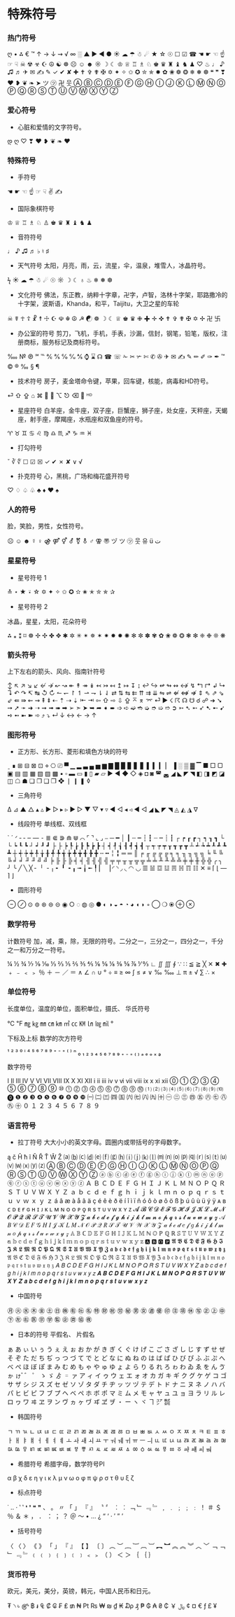 # 特殊符号

### 热门符号
ღ • ⁂ € ™ ↑ → ↓ ⇝ √ ∞ ░ ▲ ▶ ◀ ● ☀ ☁ ☂ ☃ ☄ ★ ☆ ☉ ☐ ☑ ☎ ☚ ☛ ☜ ☝ ☞ ☟ ☠ ☢ ☣ ☪ ☮ ☯ ☸ ☹ ☺ ☻ ☼ ☽ ☾ ♔ ♕ ♖ ♗ ♘ ♚ ♛ ♜ ♝ ♞ ♟ ♡ ♨ ♩ ♪ ♫ ♬ ✈ ✉ ✍ ✎ ✓ ✔ ✘ ✚ ✝ ✞ ✟ ✠ ✡ ✦ ✧ ✩ ✪ ✮ ✯ ✹ ✿ ❀ ❁ ❂ ❄ ❅ ❆ ❝ ❞ ❣ ❤ ❥ ❦ ❧ ➤ ツ ㋡ 卍 웃 Ⓐ Ⓑ Ⓒ Ⓓ Ⓔ Ⓕ Ⓖ Ⓗ Ⓘ Ⓙ Ⓚ Ⓛ Ⓜ Ⓝ Ⓞ Ⓟ Ⓠ Ⓡ Ⓢ Ⓣ Ⓤ Ⓥ Ⓦ Ⓧ Ⓨ Ⓩ

### 爱心符号
- 心脏和爱情的文字符号。

დ ღ ♡ ❣ ❤ ❥ ❦ ❧ ♥

### 特殊符号

- 手符号
  
☚ ☛ ☜ ☝ ☞ ☟ ✌ ✍

- 国际象棋符号
  
♔ ♕ ♖ ♗ ♘ ♙ ♚ ♛ ♜ ♝ ♞ ♟

- 音符符号
  
♩ ♪ ♫ ♬ ♭ ♮ ♯

- 天气符号
太阳，月亮，雨，云，流星，伞，温泉，堆雪人，冰晶符号。

ϟ ☀ ☁ ☂ ☃ ☄ ☉ ☼ ☽ ☾ ♁ ♨ ❄ ❅ ❆

- 文化符号
佛法，东正教，纳粹十字章，卍字，卢智，洛林十字架，耶路撒冷的十字架，波斯语，Khanda，和平，Taijitu，大卫之星的车轮

☠ ☤ ☥ ☦ ☧ ☨ ☩ ☪ ☫ ☬ ☮ ☭ ☯ ☸ ☽ ☾ ♕ ♚ ♛ ✙ ✚ ✛ ✜ ✝ ✞ ✟ ✠ ✡ ✢ 卍 卐

- 办公室的符号
剪刀，飞机，手机，手表，沙漏，信封，钢笔，铅笔，版权，注册商标，服务标记及商标符号。

‱ № ℗ ℠ ℡ ℀ ℁ ℅ ℆ ⅍ ⌚ ⌛ ☊ ☎ ☏ ✁ ✂ ✃ ✄ ✆ ✇ ✈ ✉ ✍ ✎ ✏ ✐ ✑ ✒ ™ © ® ‰ § ¶

- 技术符号
房子，麦金塔命令键，苹果，回车键，核能，病毒和HD符号。

⏎ ⇧ ⇪ ⌂ ⌘ ☢ ☣ ⌥ ⎋ ⌫  ᴴᴰ

- 星座符号
白羊座，金牛座，双子座，巨蟹座，狮子座，处女座，天秤座，天蝎座，射手座，摩羯座，水瓶座和双鱼座的符号。

♈ ♉ ♊ ♋ ♌ ♍ ♎ ♏ ♐ ♑ ♒ ♓

- 打勾符号
  
ˇ ∛ ∜ ☐ ☑ ☒ ✓ ✔ ✗ ✘ ∨ √

- 扑克符号
心，黑桃，广场和梅花盛开符号

♡ ♢ ♤ ♧ ♣ ♦ ♥ ♠


### 人的符号
脸，笑脸，男性，女性符号。

☹ ☺ ☻ ☿ ♀ ⚣ ⚤ ⚥ ⚦ ⚧ ⚨ ♂ ⚢ 〠 ヅ ツ ㋡ 웃 유 ü ت

### 星星符号
- 星号符号 1

≛ ⋆ ★ ⍣ ☆ ✡ ✦ ✧ ✩ ✪ ✫ ✬ ✭ ✮ ✯ ✰

- 星号符号 2

冰晶，星星，太阳，花朵符号

⁂ ⁎ ⁑ ⌑ ☸ ✢ ✣ ✤ ✥ ✱ ✲ ✳ ✴ ✵ ✶ ✷ ✸ ✹ ✺ ✻ ✼ ✽ ✾ ✿ ❀ ❁ ❂ ❃ ❇ ❈ ❉ ❊ ❋




### 箭头符号
上下左右的箭头、风向、指南针符号

↕ ↖ ↗ ↘ ↙ ↚ ↛ ↜ ↝ ↞ ↟ ↠ ↡ ↢ ↣ ↤ ↥ ↦ ↧ ↨ ↩ ↪ ↫ ↬ ↭ ↮ ↯ ↰ ↱ ↲ ↳ ↴ ↶ ↷ ↸ ↹ ↺ ↻ ↼ ↽ ↾ ↿ ⇀ ⇁ ⇂ ⇃ ⇄ ⇅ ⇆ ⇇ ⇈ ⇉ ⇊ ⇋ ⇌ ⇍ ⇎ ⇏ ⇕ ⇖ ⇗ ⇘ ⇙ ⇚ ⇛ ⇜ ⇝ ⇞ ⇟ ⇠ ⇡ ⇢ ⇣ ⇤ ⇥ ⇦ ⇧ ⇨ ⇩ ⇪ ⌅ ⌆ ⌤ ⏎ ▶ ☇ ☈ ☊ ☋ ☌ ☍ ➔ ➘ ➙ ➚ ➛ ➜ ➝ ➞ ➟ ➠ ➡ ➢ ➣ ➤ ➥ ➦ ➧ ➨ ➩ ➪ ➫ ➬ ➭ ➮ ➯ ➱ ➲ ➳ ➴ ➵ ➶ ➷ ➸ ➹ ➺ ➻ ➼ ➽ ➾ ⤴ ⤵ ↵ ↓ ↔ ← → ↑

### 图形符号
- 正方形、长方形、菱形和填色方块的符号

ˍ ∎ ⊞ ⊟ ⊠ ⊡ ⋄ ⎔ ⎚ ▀ ▁ ▂ ▃ ▄ ▅ ▆ ▇ █ ▉ ▊ ▋ ▋ ▌ ▍ ▎ ▏ ▐ ░ ▒ ▓ ▔ ■ □ ▢ ▣ ▤ ▥ ▦ ▧ ▨ ▩ ▪ ▫ ▬ ▭ ▮ ▯ ▰ ▱ ► ◄ ◆ ◇ ◈ ◘ ◙ ◚ ◛ ◢ ◣ ◤ ◥ ◧ ◨ ◩ ◪ ◫ ☖ ☗ ❏ ❐ ❑ ❒ ❖ ❘ ❙ ❚ ◊

- 三角符号

∆ ⊿ ▲ △ ▴ ▵ ▶ ▷ ▸ ▹ ► ▻ ▼ ▽ ▾ ▿ ◀ ◁ ◂ ◃ ◄ ◅ ◢ ◣ ◤ ◥ ◬ ◭ ◮ ∇

- 线段符号
单线框、双线框

` ˊ ᐟ ‐ ‑ ‒ ― ⁃ ≣ ⋐ ⋑ ⋒ ⋓ ⌒ ⌜ ⌝ ⌞ ⌟ ⎯ ─ ━ │ ┃ ┄ ┅ ┆ ┇ ┈ ┉ ┊ ┋ ┌ ┍ ┎ ┏ ┐ ┑ ┒ ┓ └ └ ┕ ┖ ┗ ┘ ┙ ┚ ┛ ├ ├ ┝ ┞ ┟ ┠ ┡ ┢ ┣ ┤ ┥ ┦ ┧ ┨ ┩ ┪ ┫ ┬ ┭ ┮ ┯ ┰ ┱ ┲ ┳ ┴ ┵ ┶ ┷ ┸ ┹ ┺ ┻ ┼ ┽ ┾ ┿ ╀ ╁ ╂ ╃ ╄ ╅ ╆ ╇ ╈ ╉ ╊ ╋ ╌ ╍ ╎ ╏ ═ ═ ║ ╒ ╓ ╔ ╔ ╔ ╕ ╕ ╖ ╖ ╗ ╗ ╘ ╙ ╚ ╚ ╛ ╛ ╜ ╜ ╝ ╝ ╞ ╟ ╟ ╠ ╡ ╡ ╢ ╢ ╣ ╣ ╤ ╤ ╥ ╥ ╦ ╦ ╧ ╧ ╨ ╨ ╩ ╩ ╪ ╪ ╫ ╬ ╬ ╭ ╮ ╯ ╰ ╱ ╲ ╳ ╴ ╵ ╶ ╷ ╸ ╹ ╺ ╻ ╼ ╽ ╾ ╿ ▏ ▕ ◜ ◝ ◞ ◟ ◠ ◡ ☰ ☱ ☲ ☳ ☴ ☵ ☶ ☷ ✕ ≡ ⌈ ⌊ — ⌉ ⌋

- 圆形符号

⊖ ⊘ ⊙ ⊚ ⊛ ⊜ ⊝ ◉ ○ ◌ ◍ ◎ ● ◐ ◑ ◒ ◓ ◔ ◕ ◖ ◗ ◦ ◯ ❍ ⦿ ⊕ ⊗


### 数学符号
计数符号
加，减，乘，除，无限的符号。二分之一，三分之一，四分之一，千分之一和万分之一符号。

¼ ½ ¾ ⅐ ⅑ ⅒ ⅓ ⅔ ⅕ ⅖ ⅗ ⅘ ⅙ ⅚ ⅛ ⅜ ⅝ ⅞ ⅟ ↉ ∟ ∬ ∭ ∮ ∵ ∷ ≦ ≧ ╳ ✕ ✖ ✚ ﹢ ﹣ ﹤ ﹥ ％ ＋ － ／ ＝ ∧ ∠ ∩ ∪ ° ÷ ≡ ≥ ∞ ∫ ≤ ≠ ∨ ‰ ‱ ⊥ π ± √ ∑ ∴ ×

### 单位符号
长度单位，温度的单位，面积单位，摄氏、 华氏符号

℃ ℉ ㎎ ㎏ ㎜ ㎝ ㎞ ㎡ ㏄ ㏎ ㏑ ㏒ ㏕ °

下标及上标
数学的次方符号

¹ ² ³ ⁰ ⁱ ⁴ ⁵ ⁶ ⁷ ⁸ ⁹ ⁺ ⁻ ⁼ ⁽ ⁾ ⁿ ₀ ₁ ₂ ₃ ₄ ₅ ₆ ₇ ₈ ₉ ₊ ₋ ₌ ₍ ₎ ₐ ₑ ₒ ₓ ₔ

数字符号

Ⅰ Ⅱ Ⅲ Ⅳ Ⅴ Ⅵ Ⅶ Ⅷ Ⅸ Ⅹ Ⅺ Ⅻ ⅰ ⅱ ⅲ ⅳ ⅴ ⅵ ⅶ ⅷ ⅸ ⅹ ⅺ ⅻ ⓪ ① ② ③ ④ ⑤ ⑥ ⑦ ⑧ ⑨ ⑩ ⓵ ⓶ ⓷ ⓸ ⓹ ⓺ ⓻ ⓼ ⓽ ⓾ ⑴ ⑵ ⑶ ⑷ ⑸ ⑹ ⑺ ⑻ ⑼ ⑽ ⓿ ❶ ❷ ❸ ❹ ❺ ❻ ❼ ❽ ❾ ❿ ㈠ ㈡ ㈢ ㈣ ㈤ ㈥ ㈦ ㈧ ㈨ ㈩ ㊀ ㊁ ㊂ ㊃ ㊄ ㊅ ㊆ ㊇ ㊈ ㊉ ０ １ ２ ３ ４ ５ ６ ７ ８ ９

### 语言符号
- 拉丁符号
大大小小的英文字母。圆圈内或带括号的字母数字。

ą č Ĥ ħ ĩ Ň Ř Ť Ŵ Ž ⒜ ⒝ ⒞ ⒟ ⒠ ⒡ ⒢ ⒣ ⒤ ⒥ ⒦ ⒧ ⒨ ⒩ ⒪ ⒫ ⒬ ⒭ ⒮ ⒯ ⒰ ⒱ ⒲ ⒳ ⒴ ⒵ Ⓐ Ⓑ Ⓒ Ⓓ Ⓔ Ⓕ Ⓖ Ⓗ Ⓘ Ⓙ Ⓚ Ⓛ Ⓜ Ⓝ Ⓞ Ⓟ Ⓠ Ⓡ Ⓢ Ⓣ Ⓤ Ⓥ Ⓦ Ⓧ Ⓨ Ⓩ ⓐ ⓑ ⓒ ⓓ ⓔ ⓕ ⓖ ⓗ ⓘ ⓙ ⓚ ⓛ ⓜ ⓝ ⓞ ⓟ ⓠ ⓡ ⓢ ⓣ ⓤ ⓥ ⓦ ⓧ ⓨ ⓩ Ａ Ｂ Ｃ Ｄ Ｅ Ｆ Ｇ Ｈ Ｉ Ｊ Ｋ Ｌ Ｍ Ｎ Ｏ Ｐ Ｑ Ｒ Ｓ Ｔ Ｕ Ｖ Ｗ Ｘ Ｙ Ｚ ａ ｂ ｃ ｄ ｅ ｆ ｇ ｈ ｉ ｊ ｋ ｌ ｍ ｎ ｏ ｐ ｑ ｒ ｓ ｔ ｕ ｖ ｗ ｘ ｙ ｚ á â æ à å ã ä ç é ê è ð ë í î ì ï ñ ó ô ò ø õ ö ß þ ú û ù ü ý ÿ ᴀ ʙ ᴄ ᴅ ᴇ ғ ɢ ʜ ɪ ᴊ ᴋ ʟ ᴍ ɴ ᴏ ᴏ ᴘ ǫ ʀ s ᴛ ᴜ ᴠ ᴡ x ʏ ᴢ 𝓐 𝓑 𝓒 𝓓 𝓔 𝓕 𝓖 𝓗 𝓘 𝓙 𝓚 𝓛 𝓜 𝓝 𝓞 𝓟 𝓠 𝓡 𝓢 𝓣 𝓤 𝓥 𝓦 𝓧 𝓨 𝓩 𝓪 𝓫 𝓬 𝓭 𝓮 𝓯 𝓰 𝓱 𝓲 𝓳 𝓴 𝓵 𝓶 𝓷 𝓸 𝓹 𝓺 𝓻 𝓼 𝓽 𝓾 𝓿 𝔀 𝔁 𝔂 𝔃 𝒜 𝐵 𝒞 𝒟 𝐸 𝐹 𝒢 𝐻 𝐼 𝒥 𝒦 𝐿 𝑀 𝒩 𝒪 𝒫 𝒬 𝑅 𝒮 𝒯 𝒰 𝒱 𝒲 𝒳 𝒴 𝒵 𝒶 𝒷 𝒸 𝒹 𝑒 𝒻 𝑔 𝒽 𝒾 𝒿 𝓀 𝓁 𝓂 𝓃 𝑜 𝓅 𝓆 𝓇 𝓈 𝓉 𝓊 𝓋 𝓌 𝓍 𝓎 𝓏 𝔸 𝔹 ℂ 𝔻 𝔼 𝔽 𝔾 ℍ 𝕀 𝕁 𝕂 𝕃 𝕄 ℕ 𝕆 ℙ ℚ ℝ 𝕊 𝕋 𝕌 𝕍 𝕎 𝕏 𝕐 ℤ 𝕒 𝕓 𝕔 𝕕 𝕖 𝕗 𝕘 𝕙 𝕚 𝕛 𝕜 𝕝 𝕞 𝕟 𝕠 𝕡 𝕢 𝕣 𝕤 𝕥 𝕦 𝕧 𝕨 𝕩 𝕪 𝕫 🅰 🅱 🅾 🅿 𝕬 𝕭 𝕮 𝕯 𝕰 𝕱 𝕲 𝕳 𝕴 𝕵 𝕶 𝕷 𝕸 𝕹 𝕺 𝕻 𝕼 𝕽 𝕾 𝕿 𝖀 𝖁 𝖂 𝖃 𝖄 𝖅 𝖆 𝖇 𝖈 𝖉 𝖊 𝖋 𝖌 𝖍 𝖎 𝖏 𝖐 𝖑 𝖒 𝖓 𝖔 𝖕 𝖖 𝖗 𝖘 𝖙 𝖚 𝖛 𝖜 𝖝 𝖞 𝖟 𝔄 𝔅 ℭ 𝔇 𝔈 𝔉 𝔊 ℌ ℑ 𝔍 𝔎 𝔏 𝔐 𝔑 𝔒 𝔓 𝔔 ℜ 𝔖 𝔗 𝔘 𝔙 𝔚 𝔛 𝔜 ℨ 𝔞 𝔟 𝔠 𝔡 𝔢 𝔣 𝔤 𝔥 𝔦 𝔧 𝔨 𝔩 𝔪 𝔫 𝔬 𝔭 𝔮 𝔯 𝔰 𝔱 𝔲 𝔳 𝔴 𝔵 𝔶 𝔷 𝘈 𝘉 𝘊 𝘋 𝘌 𝘍 𝘎 𝘏 𝘐 𝘑 𝘒 𝘓 𝘔 𝘕 𝘖 𝘗 𝘘 𝘙 𝘚 𝘛 𝘜 𝘝 𝘞 𝘟 𝘠 𝘡 𝘢 𝘣 𝘤 𝘥 𝘦 𝘧 𝘨 𝘩 𝘪 𝘫 𝘬 𝘭 𝘮 𝘯 𝘰 𝘱 𝘲 𝘳 𝘴 𝘵 𝘶 𝘷 𝘸 𝘹 𝘺 𝘻 𝘼 𝘽 𝘾 𝘿 𝙀 𝙁 𝙂 𝙃 𝙄 𝙅 𝙆 𝙇 𝙈 𝙉 𝙊 𝙋 𝙌 𝙍 𝙎 𝙏 𝙐 𝙑 𝙒 𝙓 𝙔 𝙕 𝙖 𝙗 𝙘 𝙙 𝙚 𝙛 𝙜 𝙝 𝙞 𝙟 𝙠 𝙡 𝙢 𝙣 𝙤 𝙥 𝙦 𝙧 𝙨 𝙩 𝙪 𝙫 𝙬 𝙭 𝙮 𝙯

- 中国符号

㊊ ㊋ ㊌ ㊍ ㊎ ㊏ ㊐ ㊑ ㊒ ㊓ ㊔ ㊕ ㊖ ㊗ ㊘ ㊙ ㊚ ㊛ ㊜ ㊝ ㊞ ㊟ ㊠ ㊡ ㊢ ㊣ ㊤ ㊥ ㊦ ㊧ ㊨ ㊩ ㊪ ㊫ ㊬ ㊭ ㊮ ㊯ ㊰

- 日本的符号
平假名、 片假名

ぁ あ ぃ い ぅ う ぇ え ぉ お か が き ぎ く ぐ け げ こ ご さ ざ し じ す ず せ ぜ そ ぞ た だ ち ぢ っ つ づ て で と ど な に ぬ ね の は ば ぱ ひ び ぴ ふ ぶ ぷ へ べ ぺ ほ ぼ ぽ ま み む め も ゃ や ゅ ゆ ょ よ ら り る れ ろ ゎ わ ゐ ゑ を ん ゔ ゕ ゖ ゚ ゛ ゜ ゝ ゞ ゟ ゠ ァ ア ィ イ ゥ ウ ェ エ ォ オ カ ガ キ ギ ク グ ケ ゲ コ ゴ サ ザ シ ジ ス ズ セ ゼ ソ ゾ タ ダ チ ヂ ッ ツ ヅ テ デ ト ド ナ ニ ヌ ネ ノ ハ バ パ ヒ ビ ピ フ ブ プ ヘ ベ ペ ホ ボ ポ マ ミ ム メ モ ャ ヤ ュ ユ ョ ヨ ラ リ ル レ ロ ヮ ワ ヰ ヱ ヲ ン ヴ ヵ ヶ ヷ ヸ ヹ ヺ ・ ー ヽ ヾ ヿ ㍐ ㍿

- 韩国符号
  
ㄱ ㄲ ㄳ ㄴ ㄵ ㄶ ㄷ ㄸ ㄹ ㄺ ㄻ ㄼ ㄽ ㄾ ㄿ ㅀ ㅁ ㅂ ㅃ ㅄ ㅅ ㅆ ㅇ ㅈ ㅉ ㅊ ㅋ ㅌ ㅍ ㅎ ㅏ ㅐ ㅑ ㅒ ㅓ ㅔ ㅕ ㅖ ㅗ ㅘ ㅙ ㅚ ㅛ ㅜ ㅝ ㅞ ㅟ ㅠ ㅡ ㅢ ㅥ ㅦ ㅧ ㅨ ㅩ ㅪ ㅫ ㅬ ㅭ ㅮ ㅯ ㅰ ㅱ ㅲ ㅳ ㅴ ㅵ ㅶ ㅷ ㅸ ㅹ ㅺ ㅻ ㅼ ㅽ ㅾ ㅿ ㆀ ㆁ ㆂ ㆃ ㆄ ㆅ ㆆ ㆇ ㆈ ㆉ ㆊ

- 希腊符号
希腊字母，数学符号PI

α β χ δ ε η γ ι κ λ μ ν ω ο φ π ψ ρ σ τ θ υ ξ ζ

- 标点符号
  
˙ ‥ ‧ ‵ ‵ ❛ ❜ ❝ ❞ 、 。 〃 「 」 『 』 〝 〞 ︰ ︰ ﹁ ﹂ ﹃ ﹄ ﹐ ﹒ ﹔ ﹔ ﹕ ！ ＃ ＄ ％ ＆ ＊ ， ． ： ； ？ ＠ ～ • … ¿ “ ‘ · ′ ” ’

- 括号符号
  
〈 〈 〉 《 》 「 」 『 』 【 】 〔 〕 ︵ ︶ ︷ ︸ ︹ ︺ ︻ ︼ ︽ ︽ ︾ ︿ ﹀ ﹁ ﹁ ﹂ ﹃ ﹄ ﹙ ﹙ ﹚ ﹛ ﹜ ﹝ ﹞ ﹤ ﹥ （ ） ＜ ＞ ｛ ｛ ｝

### 货币符号
欧元，美元，美分，英镑，韩元，中国人民币和日元。

₮ ৲ ৳ ௹ ฿ ៛ ₠ ₡ ₢ ₣ ₤ ₥ ₦ ₧ ₨ ₩ ₪ ₫ ₭ ₯ ₰ ₱ ₲ ₳ ₴ ₵ ￥ ﷼ ¢ ¤ € ƒ £ ¥